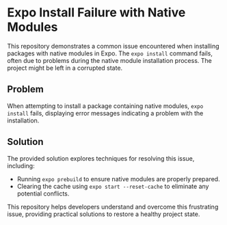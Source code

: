 # Expo Install Failure with Native Modules

This repository demonstrates a common issue encountered when installing packages with native modules in Expo. The `expo install` command fails, often due to problems during the native module installation process. The project might be left in a corrupted state.

## Problem

When attempting to install a package containing native modules, `expo install` fails, displaying error messages indicating a problem with the installation.

## Solution

The provided solution explores techniques for resolving this issue, including:

* Running `expo prebuild` to ensure native modules are properly prepared.
* Clearing the cache using `expo start --reset-cache` to eliminate any potential conflicts.

This repository helps developers understand and overcome this frustrating issue, providing practical solutions to restore a healthy project state. 